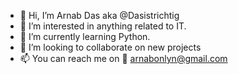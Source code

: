 - 👋 Hi, I’m Arnab Das aka @Dasistrichtig
- 👀 I’m interested in anything related to IT.
- 🌱 I’m currently learning Python.
- 💞️ I’m looking to collaborate on new projects
- 📫 You can reach me on 📩 arnabonlyn@gmail.com

<!---
Dasistrichtig/Dasistrichtig is a ✨ special ✨ repository because its `README.md` (this file) appears on your GitHub profile.
You can click the Preview link to take a look at your changes.
--->
